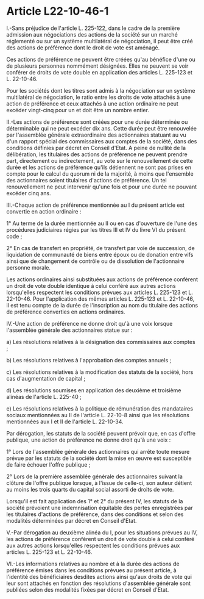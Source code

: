 # Article L22-10-46-1

I.-Sans préjudice de l'article L. 225-122, dans le cadre de la première admission aux négociations des actions de la société sur un marché réglementé ou sur un système multilatéral de négociation, il peut être créé des actions de préférence dont le droit de vote est aménagé.

Ces actions de préférence ne peuvent être créées qu'au bénéfice d'une ou de plusieurs personnes nommément désignées. Elles ne peuvent se voir conférer de droits de vote double en application des articles L. 225-123 et L. 22-10-46.

Pour les sociétés dont les titres sont admis à la négociation sur un système multilatéral de négociation, le ratio entre les droits de vote attachés à une action de préférence et ceux attachés à une action ordinaire ne peut excéder vingt-cinq pour un et doit être un nombre entier.

II.-Les actions de préférence sont créées pour une durée déterminée ou déterminable qui ne peut excéder dix ans. Cette durée peut être renouvelée par l'assemblée générale extraordinaire des actionnaires statuant au vu d'un rapport spécial des commissaires aux comptes de la société, dans des conditions définies par décret en Conseil d'Etat. A peine de nullité de la délibération, les titulaires des actions de préférence ne peuvent prendre part, directement ou indirectement, au vote sur le renouvellement de cette durée et les actions de préférence qu'ils détiennent ne sont pas prises en compte pour le calcul du quorum ni de la majorité, à moins que l'ensemble des actionnaires soient titulaires d'actions de préférence. Un tel renouvellement ne peut intervenir qu'une fois et pour une durée ne pouvant excéder cinq ans.

III.-Chaque action de préférence mentionnée au I du présent article est convertie en action ordinaire :

1° Au terme de la durée mentionnée au II ou en cas d'ouverture de l'une des procédures judiciaires régies par les titres III et IV du livre VI du présent code ;

2° En cas de transfert en propriété, de transfert par voie de succession, de liquidation de communauté de biens entre époux ou de donation entre vifs ainsi que de changement de contrôle ou de dissolution de l'actionnaire personne morale.

Les actions ordinaires ainsi substituées aux actions de préférence confèrent un droit de vote double identique à celui conféré aux autres actions lorsqu'elles respectent les conditions prévues aux articles L. 225-123 et L. 22-10-46. Pour l'application des mêmes articles L. 225-123 et L. 22-10-46, il est tenu compte de la durée de l'inscription au nom du titulaire des actions de préférence converties en actions ordinaires.

IV.-Une action de préférence ne donne droit qu'à une voix lorsque l'assemblée générale des actionnaires statue sur :

a) Les résolutions relatives à la désignation des commissaires aux comptes ;

b) Les résolutions relatives à l'approbation des comptes annuels ;

c) Les résolutions relatives à la modification des statuts de la société, hors cas d'augmentation de capital ;

d) Les résolutions soumises en application des deuxième et troisième alinéas de l'article L. 225-40 ;

e) Les résolutions relatives à la politique de rémunération des mandataires sociaux mentionnées au II de l'article L. 22-10-8 ainsi que les résolutions mentionnées aux I et II de l'article L. 22-10-34.

Par dérogation, les statuts de la société peuvent prévoir que, en cas d'offre publique, une action de préférence ne donne droit qu'à une voix :

1° Lors de l'assemblée générale des actionnaires qui arrête toute mesure prévue par les statuts de la société dont la mise en œuvre est susceptible de faire échouer l'offre publique ;

2° Lors de la première assemblée générale des actionnaires suivant la clôture de l'offre publique lorsque, à l'issue de celle-ci, son auteur détient au moins les trois quarts du capital social assorti de droits de vote.

Lorsqu'il est fait application des 1° et 2° du présent IV, les statuts de la société prévoient une indemnisation équitable des pertes enregistrées par les titulaires d'actions de préférence, dans des conditions et selon des modalités déterminées par décret en Conseil d'Etat.

V.-Par dérogation au deuxième alinéa du I, pour les situations prévues au IV, les actions de préférence confèrent un droit de vote double à celui conféré aux autres actions lorsqu'elles respectent les conditions prévues aux articles L. 225-123 et L. 22-10-46.

VI.-Les informations relatives au nombre et à la durée des actions de préférence émises dans les conditions prévues au présent article, à l'identité des bénéficiaires desdites actions ainsi qu'aux droits de vote qui leur sont attachés en fonction des résolutions d'assemblée générale sont publiées selon des modalités fixées par décret en Conseil d'Etat.
